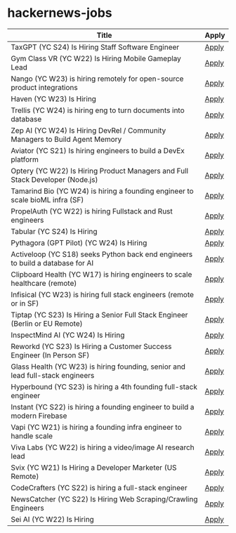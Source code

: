 # hackernews-jobs

<!-- table start -->

| Title | Apply |
|-------|-----|
| TaxGPT (YC S24) Is Hiring Staff Software Engineer | [Apply](https://www.ycombinator.com/companies/taxgpt/jobs/VqOr5LP-staff-software-engineer-gen-ai-focused) |
| Gym Class VR (YC W22) Is Hiring Mobile Gameplay Lead | [Apply](https://www.ycombinator.com/companies/gym-class-by-irl-studios/jobs/BigNKT1-mobile-game-engineer-staff-principal) |
| Nango (YC W23) is hiring remotely for open-source product integrations | [Apply](https://nango.dev/jobs) |
| Haven (YC W23) Is Hiring | [Apply](https://www.ycombinator.com/companies/haven-2/jobs/MUGkU8h-founding-engineer) |
| Trellis (YC W24) is hiring eng to turn documents into database | [Apply](https://www.ycombinator.com/companies/trellis/jobs/1ypWafM-founding-engineer-full-time-backend-ml-infra) |
| Zep AI (YC W24) Is Hiring DevRel / Community Managers to Build Agent Memory | [Apply](https://www.getzep.com/careers) |
| Aviator (YC S21) Is hiring engineers to build a DevEx platform | [Apply](https://www.ycombinator.com/companies/aviator/jobs/2fmcI6d-software-engineer-fullstack) |
| Optery (YC W22) Is Hiring Product Managers and Full Stack Developer (Node.js) | [Apply](https://www.workatastartup.com/companies/optery) |
| Tamarind Bio (YC W24) is hiring a founding engineer to scale bioML infra (SF) | [Apply](https://www.ycombinator.com/companies/tamarind-bio/jobs/OEkMxsJ-founding-software-engineer) |
| PropelAuth (YC W22) is hiring Fullstack and Rust engineers | [Apply](https://www.ycombinator.com/companies/propelauth/jobs) |
| Tabular (YC S24) Is Hiring | [Apply](https://www.ycombinator.com/companies/tabular/jobs/nGeV93o-data-scientist-ai) |
| Pythagora (GPT Pilot) (YC W24) Is Hiring | [Apply](https://www.ycombinator.com/companies/pythagora-gpt-pilot/jobs/CNr5q8B-ux-designer-wanted-to-design-a-new-user-experience-for-developers-in-the-ai-world) |
| Activeloop (YC S18) seeks Python back end engineers to build a database for AI | [Apply](https://www.ycombinator.com/companies/activeloop/jobs/kCU6ZNq-python-backend-engineer) |
| Clipboard Health (YC W17) is hiring engineers to scale healthcare (remote) | [Apply](https://www.clipboardhealth.com/engineering) |
| Infisical (YC W23) is hiring full stack engineers (remote or in SF) | [Apply](https://www.ycombinator.com/companies/infisical/jobs/vh2CVJc-full-stack-engineer-remote) |
| Tiptap (YC S23) Is Hiring a Senior Full Stack Engineer (Berlin or EU Remote) | [Apply](https://www.ycombinator.com/companies/tiptap/jobs/ZJhpyYA-senior-full-stack-engineer) |
| InspectMind AI (YC W24) Is Hiring | [Apply](https://www.ycombinator.com/companies/inspectmind-ai/jobs/U0mh0Bf-software-engineer) |
| Reworkd (YC S23) Is Hiring a Customer Success Engineer (In Person SF) | [Apply](https://www.ycombinator.com/companies/reworkd/jobs/KAy2JN4-customer-success-engineer) |
| Glass Health (YC W23) is hiring founding, senior and lead full-stack engineers | [Apply](https://jobs.lever.co/glass-health-inc?team=Product%20%26%20Engineering) |
| Hyperbound (YC S23) is hiring a 4th founding full-stack engineer | [Apply](https://www.ycombinator.com/companies/hyperbound/jobs/8itS1HR-founding-full-stack-engineer-4th-engineer) |
| Instant (YC S22) is hiring a founding engineer to build a modern Firebase | [Apply](https://www.instantdb.com/hiring) |
| Vapi (YC W21) is hiring a founding infra engineer to handle scale | [Apply](https://www.ycombinator.com/companies/vapi/jobs/BnVHTaQ-founding-senior-engineer-infrastructure) |
| Viva Labs (YC W22) is hiring a video/image AI research lead | [Apply](https://www.ycombinator.com/companies/viva-labs/jobs/RwBJyRn-video-image-ai-research-lead) |
| Svix (YC W21) Is Hiring a Developer Marketer (US Remote) | [Apply](https://www.svix.com/careers/?ashby_jid=1d4b2de4-e9a2-4e1b-9fcb-661e678ad7c6) |
| CodeCrafters (YC S22) is hiring a full-stack engineer | [Apply](https://www.ycombinator.com/companies/codecrafters/jobs/U31ttcu-software-engineer-product) |
| NewsCatcher (YC S22) Is Hiring Web Scraping/Crawling Engineers | [Apply](https://www.newscatcherapi.com/career/web-crawling-scraping-engineer) |
| Sei AI (YC W22) Is Hiring | [Apply](https://www.ycombinator.com/companies/sei/jobs/gTP6gPx-software-engineer-typescript-gen-ai) |

<!-- table end -->
